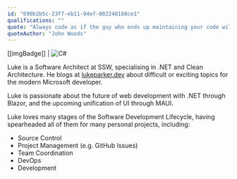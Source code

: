 ```yaml
---
id: "690b2b5c-23f7-eb11-94ef-002248180ce1"
qualifications: ""
quote: "Always code as if the guy who ends up maintaining your code will be a violent psychopath who knows where you live"
quoteAuthor: "John Woods"
---
```


[[imgBadge]]
| ![C#](../badges/Developer-c-sharp.png)

Luke is a Software Architect at SSW, specialising in .NET and Clean Architecture. He blogs at [lukeparker.dev](https://lukeparker.dev) about difficult or exciting topics for the modern Microsoft developer.

Luke is passionate about the future of web development with .NET through Blazor, and the upcoming unification of UI through MAUI. 

Luke loves many stages of the Software Development Lifecycle, having spearheaded all of them for many personal projects, including:

* Source Control
* Project Management (e.g. GitHub Issues)
* Team Coordination
* DevOps
* Development
